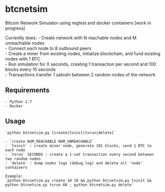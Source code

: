 # btcnetsim
Bitcoin Network Simulator using regtest and docker containers [work in progress]

Currently does:
    - Create network with N reachable nodes and M unreachable nodes  
    - Connect each node to 8 outbound peers  
    - Create a miner from existing nodes, initialize blockchain, and fund existing nodes with 1 BTC  
    - Run simulation for X seconds, creating 1 transaction per second and 100 blocks every 10 seconds  
        - Transactions transfer 1 satoshi between 2 random nodes of the network  

## Requirements
    - Python 2.7
    - Docker

## Usage
    `python btcnetsim.py [create|txinit|txrun|delete]`

    - `create NUM_REACHABLE NUM_UNREACHABLE`
    - `txinit` : create miner node, generate 101 blocks, send 1 BTC to each node
    - `txrun` SECONDS : create a 1-sat transaction every second between two random nodes
    - `delete` : dump nodes logs (debug.log) and delete all 'node' containers
    
    Example:
    `python btcnetsim.py create 10 10 && python btcnetsim.py txinit && python btcnetsim.py txrun 60 ; python btcnetsim.py delete`